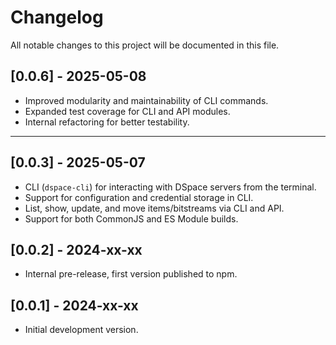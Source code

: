 # Changelog

All notable changes to this project will be documented in this file.

## [0.0.6] - 2025-05-08
- Improved modularity and maintainability of CLI commands.
- Expanded test coverage for CLI and API modules.
- Internal refactoring for better testability.

---

## [0.0.3] - 2025-05-07
- CLI (`dspace-cli`) for interacting with DSpace servers from the terminal.
- Support for configuration and credential storage in CLI.
- List, show, update, and move items/bitstreams via CLI and API.
- Support for both CommonJS and ES Module builds.

## [0.0.2] - 2024-xx-xx
- Internal pre-release, first version published to npm.

## [0.0.1] - 2024-xx-xx
- Initial development version.
